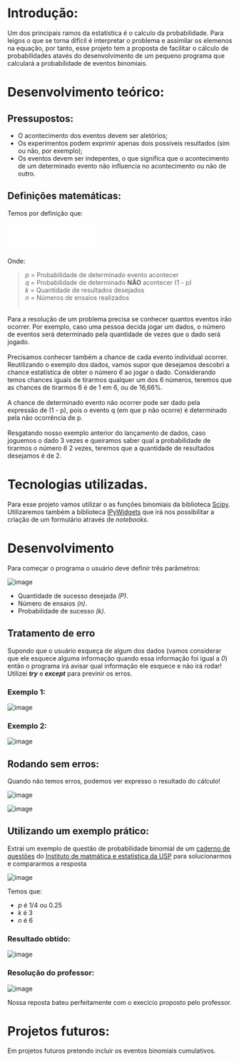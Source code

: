 # Introdução:

Um dos principais ramos da estatística é o calculo da probabilidade. Para leigos o que se torna difícil é interpretar o problema e assimilar os elemenos na equação, por tanto, esse projeto tem a proposta de facilitar o cálculo de probabilidades atavés do desenvolvimento de um pequeno programa que calculará a probabilidade de eventos binomiais.

# Desenvolvimento teórico:

## Pressupostos:

* O acontecimento dos eventos devem ser aletórios;
* Os experimentos podem exprimir apenas dois possíveis resultados (sim ou não, por exemplo);
* Os eventos devem ser indepentes, o que significa que o acontecimento de um determinado evento não influencia no acontecimento ou não de outro.

## Definições matemáticas:

Temos por definição que:

<img src="https://github.com/xpcosmos/calculadora-de-probabilidades/blob/main/assets/funcao_prob.png" title="\bg_white P(k) = \binom{n}{k}p^kq^{n-k}" width = 200 />

Onde:

> _p_ = Probabilidade de determinado evento acontecer <br>
> _q_ = Probabilidade de determinado **NÃO** acontecer (1 - p) <br>
> _k_ = Quantidade de resultados desejados <br>
> _n_ = Números de ensaios realizados <br><br>

Para a resolução de um problema precisa se conhecer quantos eventos irão ocorrer. Por exemplo, caso uma pessoa decida jogar um dados, o número de eventos será determinado pela quantidade de vezes que o dado será jogado.<br><br>
Precisamos conhecer também a chance de cada evento individual ocorrer. Reutilizando o exemplo dos dados, vamos supor que desejamos descobri a chance estatística de obter o número _6_ ao jogar o dado. Considerando temos chances iguais de tirarmos qualquer um dos 6 números, teremos que as chances de tirarmos 6 é de 1 em 6, ou de 16,66%.<br><br>
A chance de determinado evento não ocorrer pode ser dado pela expressão de (1 - p), pois o evento q (em que p não ocorre) é determinado pela não ocorrência de p.<br><br>
Resgatando nosso exemplo anterior do lançamento de dados, caso joguemos o dado 3 vezes e queiramos saber qual a probabilidade de tirarmos o número _6_ 2 vezes, teremos que a quantidade de resultados desejamos é de 2.

# Tecnologias utilizadas.

Para esse projeto vamos utilizar o as funções binomiais da biblioteca [Scipy](https://docs.scipy.org/doc/scipy/reference/generated/scipy.stats.binom.html). <br>
Utilizaremos também a biblioteca [IPyWidgets](https://ipywidgets.readthedocs.io/en/latest/examples/Widget%20Basics.html) que irá nos possibilitar a criação de um formulário através de _notebooks_.

# Desenvolvimento

Para começar o programa o usuário deve definir três parâmetros:

![image](https://user-images.githubusercontent.com/85235525/147489383-85b5ec25-f4ab-4973-874e-9ca5a60a0521.png)

* Quantidade de sucesso desejada *(P)*.
* Número de ensaios *(n)*.
* Probabilidade de sucesso *(k)*.

## Tratamento de erro
Supondo que o usuário esqueça de algum dos dados (vamos considerar que ele esquece alguma informação quando essa informação foi igual a *0*) então o programa irá avisar qual informação ele esquece e não irá rodar!<br>
Utilizei _**try**_ e _**except**_ para previnir os erros.

### Exemplo 1:

![image](https://user-images.githubusercontent.com/85235525/147494548-2a6cd569-0e28-4b1f-89a4-f1d2e47a50a8.png)

### Exemplo 2:

![image](https://user-images.githubusercontent.com/85235525/147495281-0040f031-6eae-42e6-a282-e3901394d14e.png)

## Rodando sem erros:

Quando não temos erros, podemos ver expresso o resultado do cálculo!

![image](https://user-images.githubusercontent.com/85235525/147495952-c9a056f1-082d-4cf9-a5d3-1c940eff385a.png)

![image](https://user-images.githubusercontent.com/85235525/147496028-cb515e17-fbb8-4ab9-9b83-d59b47607d75.png)

## Utilizando um exemplo prático:

Extrai um exemplo de questão de probabilidade binomial de um [caderno de questões](https://www.ime.usp.br/~salles/fatec/estatistica/material_apoio/ExerciciosResolvidosBinomial.pdf) do [Instituto de matmática e estatística da USP](https://www.ime.usp.br/) para solucionarmos e compararmos a resposta

![image](https://user-images.githubusercontent.com/85235525/147496339-89bc0428-8e2e-4fe9-8ec0-fc145e4d7127.png)

Temos que:
* _p_ é 1/4 ou 0.25
* _k_ é 3
* _n_ é 6

### Resultado obtido:
![image](https://user-images.githubusercontent.com/85235525/147496603-711bb4a3-455c-4326-badd-a173a182d11c.png)
### Resolução do professor:
![image](https://user-images.githubusercontent.com/85235525/147496627-716c756d-aeb8-4a98-b6a3-7dff0966882c.png)

Nossa reposta bateu perfeitamente com o execício proposto pelo professor.

# Projetos futuros:

Em projetos futuros pretendo incluir os eventos binomiais cumulativos.




